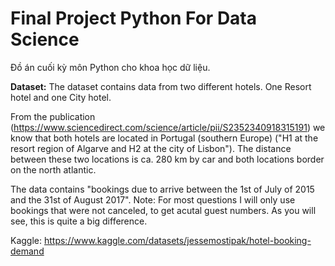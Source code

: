 # Final Project Python For Data Science
Đồ án cuối kỳ môn Python cho khoa học dữ liệu.

**Dataset:**
The dataset contains data from two different hotels. One Resort hotel and one City hotel.

From the publication (https://www.sciencedirect.com/science/article/pii/S2352340918315191) we know that both hotels are located in Portugal (southern Europe) ("H1 at the resort region of Algarve and H2 at the city of Lisbon"). The distance between these two locations is ca. 280 km by car and both locations border on the north atlantic.

The data contains "bookings due to arrive between the 1st of July of 2015 and the 31st of August 2017".
Note: For most questions I will only use bookings that were not canceled, to get acutal guest numbers. As you will see, this is quite a big difference.

Kaggle: https://www.kaggle.com/datasets/jessemostipak/hotel-booking-demand
